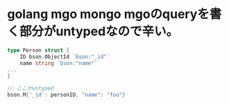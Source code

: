 # golang mgo mongo mgoのqueryを書く部分がuntypedなので辛い。

```go
type Person struct {
	ID bson.ObjectId `bson:"_id"`
	name string `bson:"name"`
...
}

// ここがuntyped
bson.M{'_id': personID, "name": "foo"}
```



